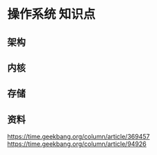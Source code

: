 # 操作系统 知识点

## 架构

## 内核

## 存储

## 资料

https://time.geekbang.org/column/article/369457
https://time.geekbang.org/column/article/94926